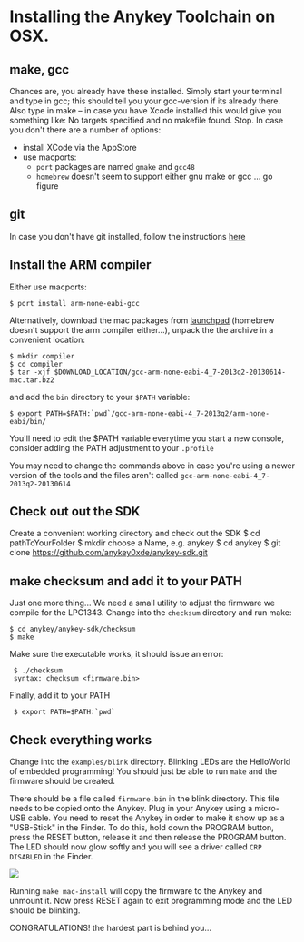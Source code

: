 # Installing the Anykey Toolchain on OSX.

## make, gcc

Chances are, you already have these installed. Simply start your terminal and type in gcc; this should tell you your gcc-version if its already there. Also type in make – in case you have Xcode installed this would give you something like: No targets specified and no makefile found.  Stop.
In case you don't there are a number of options:

* install XCode via the AppStore
* use macports:
  * `port` packages are named `gmake` and `gcc48`
  * `homebrew` doesn't seem to support either gnu make or gcc ... go figure


## git

In case you don't have git installed, follow the instructions [here](http://git-scm.com/book/en/Getting-Started-Installing-Git)

## Install the ARM compiler

Either use macports:

    $ port install arm-none-eabi-gcc

Alternatively, download the mac packages from
[launchpad](https://launchpad.net/gcc-arm-embedded/+download) (homebrew
doesn't support the arm compiler either...), unpack the the archive in a
convenient location:

    $ mkdir compiler
    $ cd compiler
    $ tar -xjf $DOWNLOAD_LOCATION/gcc-arm-none-eabi-4_7-2013q2-20130614-mac.tar.bz2

and add the `bin` directory to your `$PATH` variable:

    $ export PATH=$PATH:`pwd`/gcc-arm-none-eabi-4_7-2013q2/arm-none-eabi/bin/

You'll need to edit the $PATH variable everytime you start a new
console, consider adding the PATH adjustment to your `.profile`

You may need to change the commands above in case you're using a newer
version of the tools and the files aren't called
`gcc-arm-none-eabi-4_7-2013q2-20130614`

## Check out out the SDK

Create a convenient working directory and check out the SDK
		 $ cd pathToYourFolder
     $ mkdir choose a Name, e.g. anykey
		 $ cd anykey
     $ git clone https://github.com/anykey0xde/anykey-sdk.git

## make checksum and add it to your PATH

Just one more thing... We need a small utility to adjust the firmware we
compile for the LPC1343. Change into the `checksum` directory and run
make:

    $ cd anykey/anykey-sdk/checksum
    $ make

 Make sure the executable works, it should issue an error:

     $ ./checksum
     syntax: checksum <firmware.bin>

 Finally, add it to your PATH

     $ export PATH=$PATH:`pwd`

## Check everything works

Change into the `examples/blink` directory. Blinking LEDs are the
HelloWorld of embedded programming! You should just be able to run
`make` and the firmware should be created.

There should be a file called `firmware.bin` in the blink directory.
This file needs to be copied onto the Anykey. Plug in your Anykey using
a micro-USB cable. You need to reset the Anykey in order to make it show
up as a "USB-Stick" in the Finder. To do this, hold down the PROGRAM
button, press the RESET button, release it and then release the PROGRAM button. The LED
should now glow softly and you will see a driver called `CRP DISABLED`
in the Finder.

![](https://raw.github.com/anykey0xde/tutorial/master/img/reset_prg_buttons.png)


Running `make mac-install` will copy the firmware to the Anykey and
unmount it. Now press RESET again to exit programming mode and the LED
should be blinking.

CONGRATULATIONS! the hardest part is behind you...
